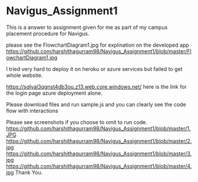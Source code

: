 # Navigus_Assignment1
This is a answer to assignment given for me as part of my campus placement procedure for Navigus. 

please see the FlowchartDiagram1.jpg for explination on the developed app
https://github.com/harshithagurram98/Navigus_Assignment1/blob/master/FlowchartDiagram1.jpg

I tried very hard to deploy it on heroku or azure services but failed to get whole website. 

https://sqlval3qgnst4db3ou.z13.web.core.windows.net/ here is the link for the login page azure deployment alone.

Please download files and run sample.js and you can clearly see the code flow with interactions

Please see screenshots if you choose to omit to run code. 
https://github.com/harshithagurram98/Navigus_Assignment1/blob/master/1.JPG
https://github.com/harshithagurram98/Navigus_Assignment1/blob/master/2.jpg
https://github.com/harshithagurram98/Navigus_Assignment1/blob/master/3.jpg
https://github.com/harshithagurram98/Navigus_Assignment1/blob/master/4.jpg
Thank You. 
